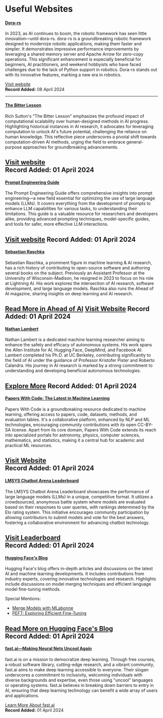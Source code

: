 # Useful Websites

#### [Dora-rs](https://dora.carsmos.ai/)

In 2023, as AI continues to boom, the robotic framework has seen little innovation—until dora-rs. dora-rs is a groundbreaking robotic framework designed to modernize robotic applications, making them faster and simpler. It demonstrates impressive performance improvements by leveraging a shared memory server and Apache Arrow for zero-copy operations. This significant enhancement is especially beneficial for beginners, AI practitioners, and weekend hobbyists who have faced challenges due to the lack of Python support in robotics. Dora-rs stands out with its innovative features, marking a new era in robotics.

[Visit website](https://dora.carsmos.ai/)  
**Record Added:** 08 April 2024

---

#### [The Bitter Lesson](http://www.incompleteideas.net/IncIdeas/BitterLesson.html)

Rich Sutton's "The Bitter Lesson" emphasizes the profound impact of computational scalability over human-designed methods in AI progress. Highlighting historical instances in AI research, it advocates for leveraging computation to unlock AI's future potential, challenging the reliance on human knowledge. This reflective piece underscores a pivotal shift towards computation-driven AI methods, urging the field to embrace general-purpose approaches for groundbreaking advancements.

[Visit website](http://www.incompleteideas.net/IncIdeas/BitterLesson.html)  
**Record Added:** 01 April 2024
---

#### [Prompt Engineering Guide](https://www.promptingguide.ai/)

The Prompt Engineering Guide offers comprehensive insights into prompt engineering—a new field essential for optimizing the use of large language models (LLMs). It covers everything from the development of prompts to enhance LLM capabilities for various tasks, to understanding their limitations. This guide is a valuable resource for researchers and developers alike, providing advanced prompting techniques, model-specific guides, and tools for safer, more effective LLM interactions.

[Visit website](https://www.promptingguide.ai/)
**Record Added:** 01 April 2024
---

#### [Sebastian Raschka](https://sebastianraschka.com/)

Sebastian Raschka, a prominent figure in machine learning & AI research, has a rich history of contributing to open-source software and authoring several books on the subject. Previously an Assistant Professor at the University of Wisconsin-Madison, he resigned in 2023 to focus on his role at Lightning AI. His work explores the intersection of AI research, software development, and large language models. Raschka also runs the Ahead of AI magazine, sharing insights on deep learning and AI research.

[Read More in Ahead of AI](https://magazine.sebastianraschka.com/)
[Visit Website](https://sebastianraschka.com/)
**Record Added:** 01 April 2024
---

#### [Nathan Lambert](https://www.natolambert.com/)

Nathan Lambert is a dedicated machine learning researcher aiming to enhance the safety and efficacy of autonomous systems. His work spans the Allen Institute for AI, Hugging Face, DeepMind, and Facebook AI. Lambert completed his Ph.D. at UC Berkeley, contributing significantly to the field of AI under the guidance of Professor Kristofer Pister and Roberto Calandra. His journey in AI research is marked by a strong commitment to understanding and developing beneficial autonomous technologies.

[Explore More](https://www.interconnects.ai/)
**Record Added:** 01 April 2024
---

#### [Papers With Code: The Latest in Machine Learning](https://paperswithcode.com/)

Papers With Code is a groundbreaking resource dedicated to machine learning, offering access to papers, code, datasets, methods, and evaluation tables. It's a collaborative platform, enhanced by NLP and ML technologies, encouraging community contributions with its open CC-BY-SA license. Apart from its core domain, Papers With Code extends its reach into specialized portals for astronomy, physics, computer sciences, mathematics, and statistics, making it a central hub for academic and practical ML resources.

[Visit Website](https://paperswithcode.com/)  
**Record Added:** 01 April 2024
---

#### [LMSYS Chatbot Arena Leaderboard](https://huggingface.co/spaces/lmsys/chatbot-arena-leaderboard)

The LMSYS Chatbot Arena Leaderboard showcases the performance of large language models (LLMs) in a unique, competitive format. It utilizes a crowdsourced, anonymous battle system where models are evaluated based on their responses to user queries, with rankings determined by the Elo rating system. This initiative encourages community participation by allowing contributors to submit models and vote for the best answers, fostering a collaborative environment for advancing chatbot technology.

[Visit Leaderboard](https://huggingface.co/spaces/lmsys/chatbot-arena-leaderboard)  
**Record Added:** 01 April 2024
---

#### [Hugging Face's Blog](https://huggingface.co/blog)

Hugging Face's blog offers in-depth articles and discussions on the latest AI and machine learning developments. It includes contributions from industry experts, covering innovative technologies and research. Highlights include discussions on model merging techniques and efficient language model fine-tuning methods.

Special Mentions:
- [Merge Models with MLabonne](https://huggingface.co/blog/mlabonne/merge-models)
- [PEFT: Exploring Efficient Fine-Tuning](https://huggingface.co/blog/peft)

[Read More on Hugging Face's Blog](https://huggingface.co/blog)  
**Record Added:** 01 April 2024
---

#### [fast.ai—Making Neural Nets Uncool Again](https://www.fast.ai/)

fast.ai is on a mission to democratize deep learning. Through free courses, a robust software library, cutting-edge research, and a vibrant community, fast.ai aims to make deep learning accessible to everyone. Their slogan underscores a commitment to inclusivity, welcoming individuals with diverse backgrounds and expertise, even those using "uncool" languages or operating systems. fast.ai believes in breaking down barriers to entry in AI, ensuring that deep learning technology can benefit a wide array of users and applications.

[Learn More About fast.ai](https://www.fast.ai/)  
**Record Added:** 01 April 2024
